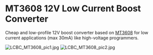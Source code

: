 # MT3608 12V Low Current Boost Converter

Cheap and low-profile 12V boost converter based on [MT3608](https://datasheet.lcsc.com/szlcsc/XI-AN-Aerosemi-Tech-MT3608_C84817.pdf) for low current applications (max 30mA) like high-voltage programmers.

![LCBC_MT3608_pic1.jpg](https://raw.githubusercontent.com/wagiminator/Power-Boards/master/LCBC_MT3608/LCBC_MT3608_pic1.jpg)
![LCBC_MT3608_pic2.jpg](https://raw.githubusercontent.com/wagiminator/Power-Boards/master/LCBC_MT3608/LCBC_MT3608_pic2.jpg)
